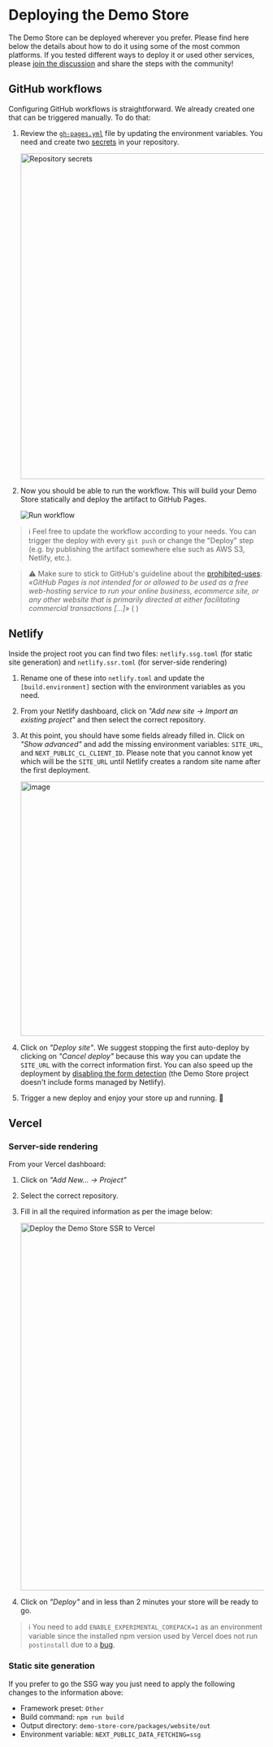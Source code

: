 # Deploying the Demo Store

The Demo Store can be deployed wherever you prefer. Please find here below the details about how to do it using some of the most common platforms. If you tested different ways to deploy it or used other services, please [join the discussion](https://github.com/commercelayer/demo-store-core/discussions/new?category=show-and-tell) and share the steps with the community!

## GitHub workflows

Configuring GitHub workflows is straightforward. We already created one that can be triggered manually. To do that:

1. Review the [`gh-pages.yml`](.github/workflows/gh-pages.yml) file by updating the environment variables. You need and create two [secrets](https://docs.github.com/en/actions/security-guides/encrypted-secrets#creating-encrypted-secrets-for-a-repository) in your repository.

    <img width="640" alt="Repository secrets" src="https://github.com/user-attachments/assets/310bb818-c688-4ecf-94b8-46bab261c143">

2. Now you should be able to run the workflow. This will build your Demo Store statically and deploy the artifact to GitHub Pages.

   ![Run workflow](https://user-images.githubusercontent.com/1681269/185639837-5b81186b-f5e7-43cd-bf7a-1c00f3b71b58.png)

> :information_source: Feel free to update the workflow according to your needs. You can trigger the deploy with every `git push` or change the "Deploy" step (e.g. by publishing the artifact somewhere else such as AWS S3, Netlify, etc.).

> :warning: Make sure to stick to GitHub's guideline about the [prohibited-uses](https://docs.github.com/en/pages/getting-started-with-github-pages/about-github-pages#prohibited-uses): _«GitHub Pages is not intended for or allowed to be used as a free web-hosting service to run your online business, ecommerce site, or any other website that is primarily directed at either facilitating commercial transactions [...]»_ ( )

## Netlify

Inside the project root you can find two files: `netlify.ssg.toml` (for static site generation) and `netlify.ssr.toml` (for server-side rendering)

1. Rename one of these into `netlify.toml` and update the `[build.environment]` section with the environment variables as you need.
2. From your Netlify dashboard, click on _"Add new site -> Import an existing project"_ and then select the correct repository.
3. At this point, you should have some fields already filled in. Click on _"Show advanced"_ and add the missing environment variables: `SITE_URL`, and `NEXT_PUBLIC_CL_CLIENT_ID`. Please note that you cannot know yet which will be the `SITE_URL` until Netlify creates a random site name after the first deployment.

    <img width="500" alt="image" src="https://github.com/user-attachments/assets/d8cfffa4-614a-41ac-8d80-b0897551cf78">

4. Click on _"Deploy site"_. We suggest stopping the first auto-deploy by clicking on _"Cancel deploy"_ because this way you can update the `SITE_URL` with the correct information first. You can also speed up the deployment by [disabling the form detection](https://docs.netlify.com/site-deploys/post-processing/form-detection/) (the Demo Store project doesn't include forms managed by Netlify).

5. Trigger a new deploy and enjoy your store up and running. :rocket:

## Vercel

### Server-side rendering

From your Vercel dashboard:

1. Click on _"Add New... -> Project"_
2. Select the correct repository.
3. Fill in all the required information as per the image below:

    <img width="722" alt="Deploy the Demo Store SSR to Vercel" src="https://github.com/user-attachments/assets/a416b26e-3200-40c1-a8f6-d12b41330b18">

4. Click on _"Deploy"_ and in less than 2 minutes your store will be ready to go.

> :information_source: You need to add `ENABLE_EXPERIMENTAL_COREPACK=1` as an environment variable since the installed npm version used by Vercel does not run `postinstall` due to a [bug](https://github.com/orgs/vercel/discussions/789).

### Static site generation

If you prefer to go the SSG way you just need to apply the following changes to the information above:

- Framework preset: `Other`
- Build command: `npm run build`
- Output directory: `demo-store-core/packages/website/out`
- Environment variable: `NEXT_PUBLIC_DATA_FETCHING=ssg`
